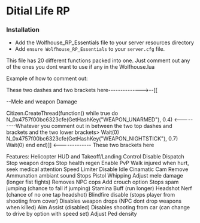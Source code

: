 # Ditial Life RP


### Installation
- Add the Wolfhouse_RP_Essentials file to your server resources directory
- Add `ensure Wolfhouse_RP_Essentials` to your `server.cfg` file.

This file has 20 different functions packed into one. Just comment out any of the ones you dont want to use if any in the Wolfhouse.lua

Example of how to comment out:

These two dashes and two brackets here-------------->--[[

--Mele and weapon Damage

Citizen.CreateThread(function()
  while true do
N_0x4757f00bc6323cfe(GetHashKey("WEAPON_UNARMED"), 0.4)              <---------Whatever you comment out in between the two top dashes and brackets and the two lower brackets>
    Wait(0)
    N_0x4757f00bc6323cfe(GetHashKey("WEAPON_NIGHTSTICK"), 0.7)
    Wait(0)
  end
end)]] <------------- These two brackets here

Features:
Helicopter HUD and Takeoff/Landing Control
Disable Dispatch
Stop weapon drops
Stop health regen
Enable PvP
Walk injured when hurt, seek medical attention
Speed Limiter
Disable Idle Cinamatic Cam
Remove Ammunation ambiant sound
Stops Pistol Whipping
Adjust mele damage (longer fist fights)
Removes NPC cops
Add crouch option
Stops spam jumping (chance to fall if jumping)
Stamina Buff (run longer)
Headshot Nerf (chance of no one tap headshot)
Blindfire disable (stops player from shooting from cover)
Disables weapon drops (NPC dont drop weapons when killed)
Aim Assist (disabled)
Disables shooting from car (can change to drive by option with speed set)
Adjust Ped density